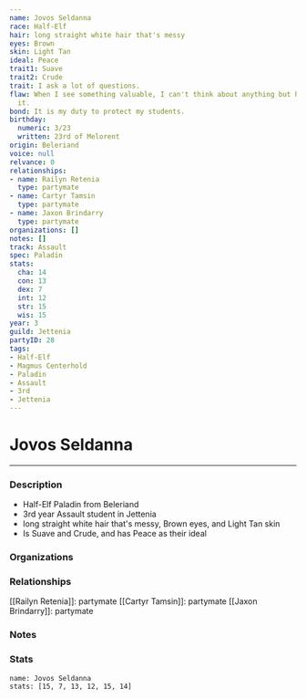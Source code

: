 ```yaml
---
name: Jovos Seldanna
race: Half-Elf
hair: long straight white hair that's messy
eyes: Brown
skin: Light Tan
ideal: Peace
trait1: Suave
trait2: Crude
trait: I ask a lot of questions.
flaw: When I see something valuable, I can't think about anything but how to steal
  it.
bond: It is my duty to protect my students.
birthday:
  numeric: 3/23
  written: 23rd of Melorent
origin: Beleriand
voice: null
relvance: 0
relationships:
- name: Railyn Retenia
  type: partymate
- name: Cartyr Tamsin
  type: partymate
- name: Jaxon Brindarry
  type: partymate
organizations: []
notes: []
track: Assault
spec: Paladin
stats:
  cha: 14
  con: 13
  dex: 7
  int: 12
  str: 15
  wis: 15
year: 3
guild: Jettenia
partyID: 28
tags:
- Half-Elf
- Magmus Centerhold
- Paladin
- Assault
- 3rd
- Jettenia
---
```

# Jovos Seldanna
---
### Description
- Half-Elf Paladin from Beleriand
- 3rd year Assault student in Jettenia
- long straight white hair that's messy, Brown eyes, and Light Tan skin
- Is Suave and Crude, and has Peace as their ideal

### Organizations

### Relationships
[[Railyn Retenia]]: partymate
[[Cartyr Tamsin]]: partymate
[[Jaxon Brindarry]]: partymate

### Notes

### Stats
```statblock
name: Jovos Seldanna
stats: [15, 7, 13, 12, 15, 14]
```